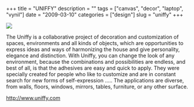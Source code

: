 +++
title = "UNIFFY"
description = ""
tags = ["canvas", "decor", "laptop", "vynil"]
date = "2009-03-10"
categories = ["design"]
slug = "uniffy"
+++


 

  <div id="screens-thumbs" class="clearfix">
    <div class="txt-center" id="design-submission"><a href="http://www.uniffy.com/"><img id='bluga-thumbnail-1525' class='bluga-thumbnail large' src='http://media.konigi.com/bluga/
wt49b678e465f82_0.jpg'/></a></div>  
  </div>   
<p>The Uniffy is a collaborative project of decoration and customization of spaces, environments and all kinds of objects, which are opportunities to express ideas and ways of harmonizing the house and give personality, elegance and distinction. With Uniffy, you can change the look of any environment, because the combinations and possibilities are endless, and best of all, is that the adhesives are easy and quick to apply. They were specially created for people who like to customize and are in constant search for new forms of self-expression ..... The applications are diverse, from walls, floors, windows, mirrors, tables, furniture, or any other surface.</p>
<p><a href="http://www.uniffy.com/">http://www.uniffy.com</a></p>




